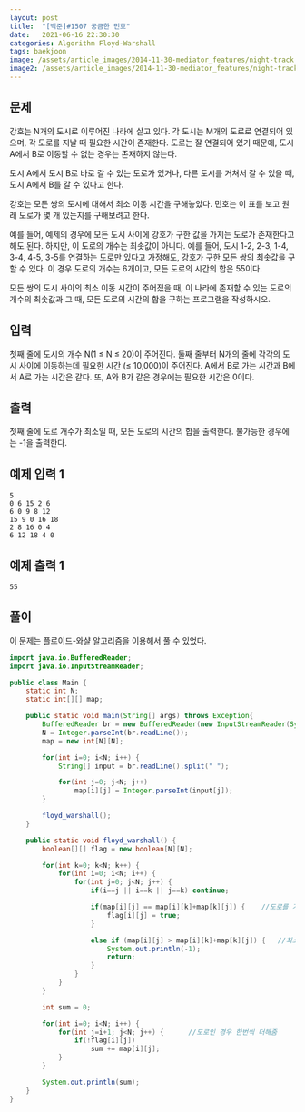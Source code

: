 ```yaml
---
layout: post
title:  "[백준]#1507 궁금한 민호"
date:   2021-06-16 22:30:30
categories: Algorithm Floyd-Warshall
tags: baekjoon
image: /assets/article_images/2014-11-30-mediator_features/night-track.JPG
image2: /assets/article_images/2014-11-30-mediator_features/night-track-mobile.JPG
---
```


문제
--------------------

강호는 N개의 도시로 이루어진 나라에 살고 있다. 각 도시는 M개의 도로로 연결되어 있으며, 각 도로를 지날 때 필요한 시간이 존재한다. 도로는 잘 연결되어 있기 때문에, 도시 A에서 B로 이동할 수 없는 경우는 존재하지 않는다.

도시 A에서 도시 B로 바로 갈 수 있는 도로가 있거나, 다른 도시를 거쳐서 갈 수 있을 때, 도시 A에서 B를 갈 수 있다고 한다.

강호는 모든 쌍의 도시에 대해서 최소 이동 시간을 구해놓았다. 민호는 이 표를 보고 원래 도로가 몇 개 있는지를 구해보려고 한다.

예를 들어, 예제의 경우에 모든 도시 사이에 강호가 구한 값을 가지는 도로가 존재한다고 해도 된다. 하지만, 이 도로의 개수는 최솟값이 아니다. 예를 들어, 도시 1-2, 2-3, 1-4, 3-4, 4-5, 3-5를 연결하는 도로만 있다고 가정해도, 강호가 구한 모든 쌍의 최솟값을 구할 수 있다. 이 경우 도로의 개수는 6개이고, 모든 도로의 시간의 합은 55이다.

모든 쌍의 도시 사이의 최소 이동 시간이 주어졌을 때, 이 나라에 존재할 수 있는 도로의 개수의 최솟값과 그 때, 모든 도로의 시간의 합을 구하는 프로그램을 작성하시오.

입력
---------------------------

첫째 줄에 도시의 개수 N(1 ≤ N ≤ 20)이 주어진다. 둘째 줄부터 N개의 줄에 각각의 도시 사이에 이동하는데 필요한 시간 (≤ 10,000)이 주어진다. A에서 B로 가는 시간과 B에서 A로 가는 시간은 같다. 또, A와 B가 같은 경우에는 필요한 시간은 0이다.

출력
----------------

첫째 줄에 도로 개수가 최소일 때, 모든 도로의 시간의 합을 출력한다. 불가능한 경우에는 -1을 출력한다.

예제 입력 1 
----------------------

```
5
0 6 15 2 6
6 0 9 8 12
15 9 0 16 18
2 8 16 0 4
6 12 18 4 0
```

예제 출력 1 
------------------------

```
55
```

풀이
--------------------------

이 문제는 플로이드-와샬 알고리즘을 이용해서 풀 수 있었다.

```java
import java.io.BufferedReader;
import java.io.InputStreamReader;

public class Main {
    static int N;
    static int[][] map;

    public static void main(String[] args) throws Exception{
        BufferedReader br = new BufferedReader(new InputStreamReader(System.in));
        N = Integer.parseInt(br.readLine());
        map = new int[N][N];

        for(int i=0; i<N; i++) {
            String[] input = br.readLine().split(" ");

            for(int j=0; j<N; j++)
                map[i][j] = Integer.parseInt(input[j]);
        }

        floyd_warshall();
    }

    public static void floyd_warshall() {
        boolean[][] flag = new boolean[N][N];

        for(int k=0; k<N; k++) {
            for(int i=0; i<N; i++) {
                for(int j=0; j<N; j++) {
                    if(i==j || i==k || j==k) continue;

                    if(map[i][j] == map[i][k]+map[k][j]) {    //도로를 거쳐온 최소 거리일 때 제외
                        flag[i][j] = true;
                    }

                    else if (map[i][j] > map[i][k]+map[k][j]) {   //최소 거리가 아닐 때 도로 완성 불가능
                        System.out.println(-1);
                        return;
                    }
                }
            }
        }

        int sum = 0;

        for(int i=0; i<N; i++) {
            for(int j=i+1; j<N; j++) {      //도로인 경우 한번씩 더해줌 
                if(!flag[i][j])
                    sum += map[i][j];
            }
        }

        System.out.println(sum);
    }
}
```
